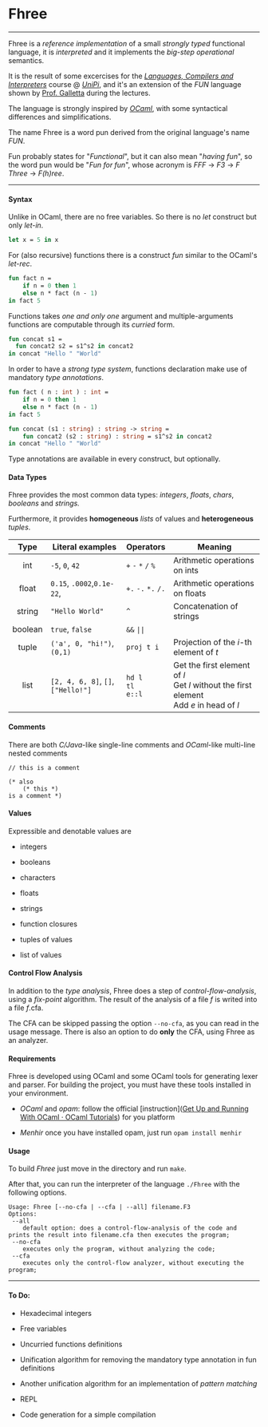 # Fhree

---

Fhree is a *reference implementation* of a small *strongly typed* functional language, it is *interpreted* and it implements the *big-step operational* semantics.

It is the result of some excercises for the [*Languages, Compilers and Interpreters*](https://github.com/lillo/compiler-course-unipi) course @ [*UniPi*](https://di.unipi.it/), and it's an extension of the *FUN* language shown by [Prof. Galletta](https://github.com/lillo) during the lectures.

The language is strongly inspired by [*OCaml*](https://ocaml.org/), with some syntactical differences and simplifications.

The name Fhree is a word pun derived from the original language's name *FUN*.

Fun probably states for "*Functional*", but it can also mean "*having fun*", so the word pun would be "*Fun for fun*", whose acronym is *FFF* $\rightarrow$ *F3* $\rightarrow$ *F Three* $\rightarrow$ *F(h)ree*.

---

#### Syntax

Unlike in OCaml, there are no free variables. So there is no *let* construct but only *let-in*.

```ocaml
let x = 5 in x
```

For (also recursive) functions there is a construct *fun* similar to the OCaml's *let-rec*.

```ocaml
fun fact n = 
    if n = 0 then 1
    else n * fact (n - 1)
in fact 5
```

Functions takes *one and only one* argument and multiple-arguments functions are computable through its *curried* form.

```ocaml
fun concat s1 = 
  fun concat2 s2 = s1^s2 in concat2 
in concat "Hello " "World"
```

In order to have a *strong type system*, functions declaration make use of mandatory *type annotations*.

```ocaml
fun fact ( n : int ) : int = 
    if n = 0 then 1
    else n * fact (n - 1)
in fact 5
```

```ocaml
fun concat (s1 : string) : string -> string = 
    fun concat2 (s2 : string) : string = s1^s2 in concat2 
in concat "Hello " "World"
```

Type annotations are available in every construct, but optionally.

#### Data Types

Fhree provides the most common data types: *integers*, *floats*, *chars*, *booleans* and *strings.* 

Furthermore, it provides **homogeneous** *lists* of values and **heterogeneous** *tuples*.

| Type    | Literal examples                   | Operators                   | Meaning                                                                                       |
|:-------:| ---------------------------------- | --------------------------- | --------------------------------------------------------------------------------------------- |
| int     | `-5`, `0`, `42`                    | `+` `-` `*` `/` `%`         | Arithmetic operations on ints                                                                 |
| float   | `0.15`, `.0002`,`0.1e-22`,         | `+.` `-.` `*.` `/.`         | Arithmetic operations on floats                                                               |
| string  | `"Hello World"`                    | `^`                         | Concatenation of strings                                                                      |
| boolean | `true`, `false`                    | `&&` `\|\|`                 |                                                                                              |
| tuple   | `('a', 0, "hi!")`,`(0,1)`          | `proj t i`                  | Projection of the *i*-th element of *t*                                                       |
| list    | `[2, 4, 6, 8]`, `[]`, `["Hello!"]` | `hd l` <br/>`tl`<br/>`e::l` | Get the first element of *l*<br/>Get *l* without the first element<br/>Add *e* in head of *l* |

#### Comments

There are both *C/Java*-like single-line comments and *OCaml*-like multi-line nested comments

`// this is a comment`

```
(* also
    (* this *) 
is a comment *)
```

#### Values

Expressible and denotable values are 

- integers

- booleans

- characters

- floats

- strings

- function closures
* tuples of values

* list of values

#### Control Flow Analysis

In addition to the *type analysis*, Fhree does a step of *control-flow-analysis*, using a *fix-point* algorithm. The result of the analysis of a file *f* is writed into a file *f*.cfa.

The CFA can be skipped passing the option `--no-cfa`, as you can read in the usage message. There is also an option to do **only** the CFA, using Fhree as an analyzer.

#### Requirements

Fhree is developed using OCaml and some OCaml tools for generating lexer and parser. For building the project, you must have these tools installed in your environment.

- *OCaml* and *opam*: follow the official [instruction]([Get Up and Running With OCaml · OCaml Tutorials](https://ocaml.org/docs/up-and-running#installation-for-unix)) for you platform

- *Menhir* once you have installed opam, just run `opam install menhir`

#### Usage

To build *Fhree* just move in the directory and run `make`.

After that, you can run the interpreter of the language `./Fhree` with the following options.

```
Usage: Fhree [--no-cfa | --cfa | --all] filename.F3
Options:
 --all
    default option: does a control-flow-analysis of the code and prints the result into filename.cfa then executes the program;
 --no-cfa 
    executes only the program, without analyzing the code;
 --cfa
    executes only the control-flow analyzer, without executing the program;
```

---

#### To Do:

- Hexadecimal integers

- Free variables

- Uncurried functions definitions

- Unification algorithm for removing the mandatory type annotation in fun definitions

- Another unification algorithm for an implementation of *pattern matching*

- REPL

- Code generation for a simple compilation
